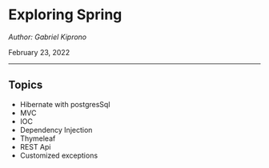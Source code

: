 # Exploring Spring
*Author: Gabriel Kiprono*

February 23, 2022

---

## Topics
- Hibernate with postgresSql
- MVC
- IOC
- Dependency Injection
- Thymeleaf
- REST Api
- Customized exceptions